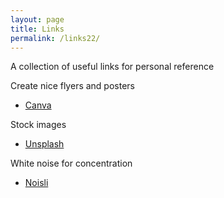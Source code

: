 ```yaml
---
layout: page
title: Links
permalink: /links22/
---
```


A collection of useful links for personal reference

Create nice flyers and posters
-   [Canva](https://www.canva.com)

Stock images
-   [Unsplash](https://unsplash.com/)

White noise for concentration
-   [Noisli](https://www.noisli.com/)
